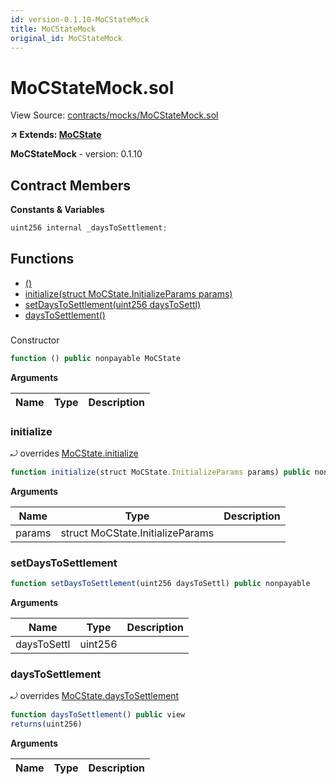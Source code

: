 ```yaml
---
id: version-0.1.10-MoCStateMock
title: MoCStateMock
original_id: MoCStateMock
---
```


# MoCStateMock.sol

View Source: [contracts/mocks/MoCStateMock.sol](../../contracts/mocks/MoCStateMock.sol)

**↗ Extends: [MoCState](MoCState.md)**

**MoCStateMock** - version: 0.1.10

## Contract Members
**Constants & Variables**

```js
uint256 internal _daysToSettlement;

```

## Functions

- [()](#)
- [initialize(struct MoCState.InitializeParams params)](#initialize)
- [setDaysToSettlement(uint256 daysToSettl)](#setdaystosettlement)
- [daysToSettlement()](#daystosettlement)

### 

Constructor

```js
function () public nonpayable MoCState 
```

**Arguments**

| Name        | Type           | Description  |
| ------------- |------------- | -----|

### initialize

⤾ overrides [MoCState.initialize](MoCState.md#initialize)

```js
function initialize(struct MoCState.InitializeParams params) public nonpayable initializer 
```

**Arguments**

| Name        | Type           | Description  |
| ------------- |------------- | -----|
| params | struct MoCState.InitializeParams |  | 

### setDaysToSettlement

```js
function setDaysToSettlement(uint256 daysToSettl) public nonpayable
```

**Arguments**

| Name        | Type           | Description  |
| ------------- |------------- | -----|
| daysToSettl | uint256 |  | 

### daysToSettlement

⤾ overrides [MoCState.daysToSettlement](MoCState.md#daystosettlement)

```js
function daysToSettlement() public view
returns(uint256)
```

**Arguments**

| Name        | Type           | Description  |
| ------------- |------------- | -----|

